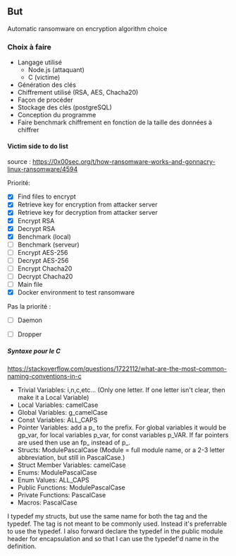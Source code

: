 ## But

Automatic ransomware on encryption algorithm choice

### Choix à faire

- Langage utilisé
    - Node.js (attaquant)
    - C (victime)
- Génération des clés
- Chiffrement utilisé (RSA, AES, Chacha20)
- Façon de procéder
- Stockage des clés (postgreSQL)
- Conception du programme
- Faire benchmark chiffrement en fonction de la taille des données à chiffrer

#### Victim side to do list

source : https://0x00sec.org/t/how-ransomware-works-and-gonnacry-linux-ransomware/4594

Priorité:
- [x] Find files to encrypt
- [x] Retrieve key for encryption from attacker server
- [x] Retrieve key for decryption from attacker server
- [x] Encrypt RSA
- [x] Decrypt RSA
- [x] Benchmark (local)
- [ ] Benchmark (serveur)
- [ ] Encrypt AES-256
- [ ] Decrypt AES-256
- [ ] Encrypt Chacha20
- [ ] Decrypt Chacha20
- [ ] Main file
- [x] Docker environment to test ransomware

Pas la priorité :
- [ ] Daemon
- [ ] Dropper


##### Syntaxe pour le C

https://stackoverflow.com/questions/1722112/what-are-the-most-common-naming-conventions-in-c

- Trivial Variables: i,n,c,etc... (Only one letter. If one letter isn't clear, then make it a Local Variable)
- Local Variables: camelCase
- Global Variables: g_camelCase
- Const Variables: ALL_CAPS
- Pointer Variables: add a p_ to the prefix. For global variables it would be gp_var, for local variables p_var, for const variables p_VAR. If far pointers are used then use an fp_ instead of p_.
- Structs: ModulePascalCase (Module = full module name, or a 2-3 letter abbreviation, but still in PascalCase.)
- Struct Member Variables: camelCase
- Enums: ModulePascalCase
- Enum Values: ALL_CAPS
- Public Functions: ModulePascalCase
- Private Functions: PascalCase
- Macros: PascalCase

I typedef my structs, but use the same name for both the tag and the typedef. The tag is not meant to be commonly used. Instead it's preferrable to use the typedef. I also forward declare the typedef in the public module header for encapsulation and so that I can use the typedef'd name in the definition.

